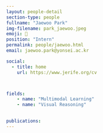 ```yaml
---
layout: people-detail
section-type: people
fullname: "Jaewoo Park"
img-filename: park_jaewoo.jpeg
emoji: 👀
position: "Intern"
permalink: people/jaewoo.html
email: jaewoo.park@yonsei.ac.kr

social:
  - title: home
    url: https://www.jerife.org/cv



fields:
    - name: "Multimodal Learning"
    - name: "Visual Reasoning"
    

publications:
---
```

